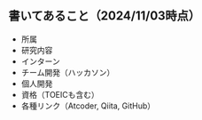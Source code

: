 ## 書いてあること（2024/11/03時点）
- 所属
- 研究内容
- インターン
- チーム開発（ハッカソン）
- 個人開発
- 資格（TOEICも含む）
- 各種リンク（Atcoder, Qiita, GitHub）
